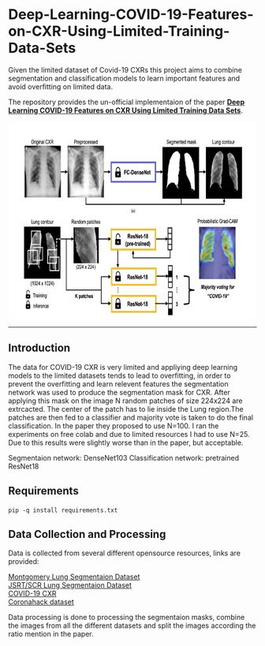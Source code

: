# Deep-Learning-COVID-19-Features-on-CXR-Using-Limited-Training-Data-Sets
Given the limited dataset of Covid-19 CXRs this project aims to combine segmentation and classification models to learn important features and avoid overfitting on limited data.

The repository provides the un-official implementaion of the paper <a href='https://ieeexplore.ieee.org/document/9090149'> <b>Deep Learning COVID-19 Features on CXR Using Limited Training Data 
Sets</b></a>.

<img src="https://github.com/manastahir/Deep-Learning-COVID-19-Features-on-CXR-Using-Limited-Training-Data-Sets/blob/master/architechure.png" height="400" width="800" alt="architechure">
<hr/>

## Introduction
The data for COVID-19 CXR is very limited and appliying deep learning models to the limited datasets tends to lead to overfitting, in order to prevent the overfitting and learn relevent 
features the segmentation network was used to produce the segmentation mask for CXR. After applying this mask on the image N random patches of size 224x224 are 
extrcacted. The center of the patch has to lie inside the Lung region.The patches are then fed to a classifier and majority vote is taken to do the final classification. In the 
paper they proposed to use N=100. I ran the experiments on free colab and due to limited resources I had to use N=25. Due to this results were slightly worse than in the paper, but 
acceptable.

Segmentaion network: DenseNet103
Classification network: pretrained ResNet18

## Requirements
```shell
pip -q install requirements.txt
```

## Data Collection and Processing

Data is collected from several different opensource resources, links are provided:

<a href=https://openi.nlm.nih.gov/imgs/collections/NLM-MontgomeryCXRSet.zip>Montgomery Lung Segmentaion Dataset</a><br/>
<a href=http://db.jsrt.or.jp/data_download_contents/download_data/All247images.zip>JSRT/SCR Lung Segmentaion Dataset</a><br/>
<a href=https://github.com/ieee8023/covid-chestxray-dataset/archive/master.zip>COVID-19 CXR</a><br/>
<a href=https://www.kaggle.com/praveengovi/coronahack-chest-xraydataset>Coronahack dataset</a><br/>

Data processing is done to processing the segmentaion masks, combine the images from all the different datasets and split the images according the ratio mention in the paper.
